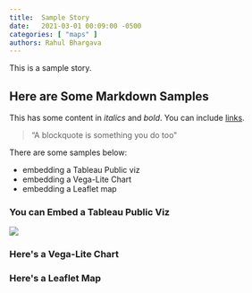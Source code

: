 ```yaml
---
title:  Sample Story
date:   2021-03-01 00:09:00 -0500
categories: [ "maps" ]
authors: Rahul Bhargava
---
```


This is a sample story.

## Here are Some Markdown Samples

This has some content in _italics_ and *bold*.  You can include [links](https://google.com).

> “A blockquote is something you do too"

There are some samples below:
* embedding a Tableau Public viz
* embedding a Vega-Lite Chart
* embedding a Leaflet map

### You can Embed a Tableau Public Viz

<div class='tableauPlaceholder' id='viz1615571471442' style='position: relative'>
<noscript><a href='#'><img alt=' ' src='https:&#47;&#47;public.tableau.com&#47;static&#47;images&#47;th&#47;theme-overlap-playground&#47;Sheet1&#47;1_rss.png' style='border: none' /></a></noscript>
<object class='tableauViz'  style='display:none;'><param name='host_url' value='https%3A%2F%2Fpublic.tableau.com%2F' /> <param name='embed_code_version' value='3' /> <param name='site_root' value='' /><param name='name' value='theme-overlap-playground&#47;Sheet1' /><param name='tabs' value='no' /><param name='toolbar' value='yes' /><param name='static_image' value='https:&#47;&#47;public.tableau.com&#47;static&#47;images&#47;th&#47;theme-overlap-playground&#47;Sheet1&#47;1.png' /> <param name='animate_transition' value='yes' /><param name='display_static_image' value='yes' /><param name='display_spinner' value='yes' /><param name='display_overlay' value='yes' /><param name='display_count' value='yes' /><param name='language' value='en' /><param name='filter' value='publish=yes' /></object>
</div>
<script>
  var divElement = document.getElementById('viz1615571471442');
  var vizElement = divElement.getElementsByTagName('object')[0];                    vizElement.style.width='100%';vizElement.style.height=(divElement.offsetWidth*0.75)+'px';
  var scriptElement = document.createElement('script');
  scriptElement.src = 'https://public.tableau.com/javascripts/api/viz_v1.js';
  vizElement.parentNode.insertBefore(scriptElement, vizElement);
</script>

### Here's a Vega-Lite Chart

<div id="my-chart"></div>
<script>
// This is the specification for the chart, including the data
var myVegaLiteSpec = {
  "$schema": "https://vega.github.io/schema/vega-lite/v5.json",
  "description": "A simple bar chart with embedded data.",
  "data": {
    "values": [
      {"a": "A", "b": 28}, {"a": "B", "b": 55}, {"a": "C", "b": 43},
      {"a": "D", "b": 91}, {"a": "E", "b": 81}, {"a": "F", "b": 53},
      {"a": "G", "b": 19}, {"a": "H", "b": 87}, {"a": "I", "b": 52}
    ]
  },
  "mark": "bar",
  "encoding": {
    "x": {"field": "a", "type": "nominal", "axis": {"labelAngle": 0}},
    "y": {"field": "b", "type": "quantitative"}
  }
};
// when the page loads, render the chart into the "my-chart" div element
$(function(){ vegaEmbed( '#my-chart', myVegaLiteSpec) });
</script>

### Here's a Leaflet Map

<style>
#my-map { height: 180px; }
</style>
<div id="my-map"></div>
<script>
$(function(){
  // when the page loads, set up the map with all the code
  let map = L.map('my-map').setView([42.3370, -71.0892], 15);
  let osmTileLayer = L.tileLayer( 'http://a.tile.stamen.com/toner/{z}/{x}/{y}.png', {
      attribution: '&copy; <a href="https://www.openstreetmap.org/copyright">OpenStreetMap</a>'
  }).addTo( map );
});
</script>
